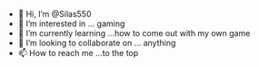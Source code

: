 - 👋 Hi, I’m @Silas550
- 👀 I’m interested in ... gaming
- 🌱 I’m currently learning ...how to come out with my own game
- 💞️ I’m looking to collaborate on ... anything
- 📫 How to reach me ...to the top

<!---
Silas550/Silas550 is a ✨ special ✨ repository because its `README.md` (this file) appears on your GitHub profile.
You can click the Preview link to take a look at your changes.
--->
